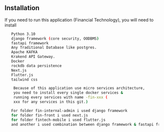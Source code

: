 
## Installation

If you need to run this application (Financial Technology), you will need to install

```bash 
   Python 3.10
   django framework (core security, OODBMS)
   fastapi framework
   Any Traditional Database like postgres.
   Apache KAFKA
   Krakend API Gateway.
   Docker
   rockdb data persistence 
   Next.js
   Flutter.js
   tailwind css
```

```bash
    Because of this application use micro services architecture, 
    you need to install every single docker services &
    running every services with name -fin-xxx (
    xxx for any services in this git.)
```

```bash 
   For folder fin-internal-admin i used django framework
   for folder fin-front i used next.js
   for folder fintech-mobile i used flutter.js
   and another i used combination between django framework & fastapi framework
```